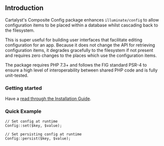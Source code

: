 ## Introduction

Cartalyst's Composite Config package enhances `illuminate/config` to allow configuration items to be placed within a database whilst cascading back to the filesystem.

This is super useful for building user interfaces that facilitate editing configuration for an app. Because it does not change the API for retrieving configuration items, it degrades gracefully to the filesystem if not present and requires zero changes to the places which use the configuration items.

The package requires PHP 7.3+ and follows the FIG standard PSR-4 to ensure a high level of interoperability between shared PHP code and is fully unit-tested.

### Getting started

Have a [read through the Installation Guide](#installation).

### Quick Example

	// Set config at runtime
	Config::set($key, $value);

	// Set persisting config at runtime
	Config::persist($key, $value);
